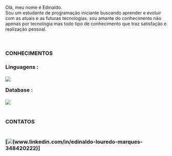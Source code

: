  Olá, meu nome é Edinaldo.
 <br>
 Sou um estudante de programação iniciante buscando aprender e evoluir com as atuais e as futuras tecnologias.
 sou amante do conhecimento não apenas por tecnologia mas todo tipo de conhecimento que traz satisfação e realização pessoal.
 <br>
 <br>
 <br>
 <h3> CONHECIMENTOS<h3/>
 Linguagens :
  <br>
  <br>
  <img src="https://img.shields.io/badge/Java-ED8B00?style=for-the-badge&logo=java&logoColor=white" />
  
 Database :
  <br>
  <br>
  <img src="https://img.shields.io/badge/Microsoft%20SQL%20Server-CC2927?style=for-thebadge&logo=microsoft%20sql%20server&logoColor=white" />
 <br>
 <br>
<h3> CONTATOS <h3/>
 <br>
 [<img src="https://img.shields.io/badge/LinkedIn-0077B5?style=for-the-badge&logo=linkedin&logoColor=white" />(www.linkedin.com/in/edinaldo-louredo-marques-348420222)]

   
   
  
 


